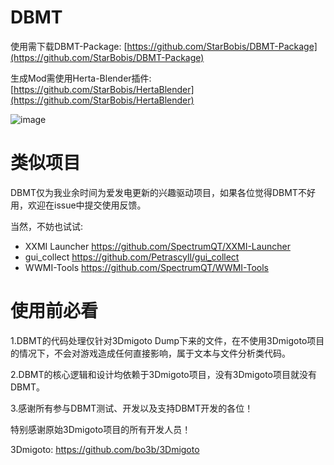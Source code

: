 # DBMT

使用需下载DBMT-Package: [https://github.com/StarBobis/DBMT-Package](https://github.com/StarBobis/DBMT-Package)

生成Mod需使用Herta-Blender插件: [https://github.com/StarBobis/HertaBlender](https://github.com/StarBobis/HertaBlender) 

![image](https://github.com/user-attachments/assets/831a1e27-f7ad-467d-a1de-46e3107e1de2)

# 类似项目

DBMT仅为我业余时间为爱发电更新的兴趣驱动项目，如果各位觉得DBMT不好用，欢迎在issue中提交使用反馈。

当然，不妨也试试: 

- XXMI Launcher https://github.com/SpectrumQT/XXMI-Launcher
- gui_collect https://github.com/Petrascyll/gui_collect
- WWMI-Tools https://github.com/SpectrumQT/WWMI-Tools

# 使用前必看

1.DBMT的代码处理仅针对3Dmigoto Dump下来的文件，在不使用3Dmigoto项目的情况下，不会对游戏造成任何直接影响，属于文本与文件分析类代码。

2.DBMT的核心逻辑和设计均依赖于3Dmigoto项目，没有3Dmigoto项目就没有DBMT。

3.感谢所有参与DBMT测试、开发以及支持DBMT开发的各位！

特别感谢原始3Dmigoto项目的所有开发人员！

3Dmigoto: https://github.com/bo3b/3Dmigoto

